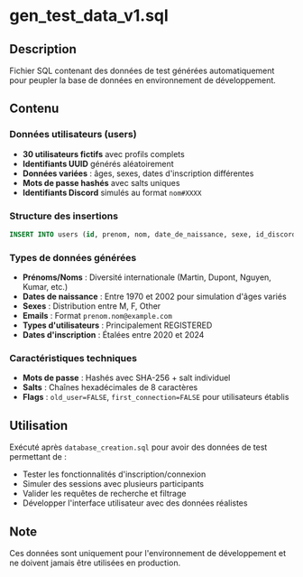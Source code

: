 # gen_test_data_v1.sql

## Description
Fichier SQL contenant des données de test générées automatiquement pour peupler la base de données en environnement de développement.

## Contenu

### Données utilisateurs (users)
- **30 utilisateurs fictifs** avec profils complets
- **Identifiants UUID** générés aléatoirement
- **Données variées** : âges, sexes, dates d'inscription différentes
- **Mots de passe hashés** avec salts uniques
- **Identifiants Discord** simulés au format `nom#XXXX`

### Structure des insertions
```sql
INSERT INTO users (id, prenom, nom, date_de_naissance, sexe, id_discord, ...)
```

### Types de données générées
- **Prénoms/Noms** : Diversité internationale (Martin, Dupont, Nguyen, Kumar, etc.)
- **Dates de naissance** : Entre 1970 et 2002 pour simulation d'âges variés
- **Sexes** : Distribution entre M, F, Other
- **Emails** : Format `prenom.nom@example.com` 
- **Types d'utilisateurs** : Principalement REGISTERED
- **Dates d'inscription** : Étalées entre 2020 et 2024

### Caractéristiques techniques
- **Mots de passe** : Hashés avec SHA-256 + salt individuel
- **Salts** : Chaînes hexadécimales de 8 caractères
- **Flags** : `old_user=FALSE`, `first_connection=FALSE` pour utilisateurs établis

## Utilisation
Exécuté après `database_creation.sql` pour avoir des données de test permettant de :
- Tester les fonctionnalités d'inscription/connexion
- Simuler des sessions avec plusieurs participants
- Valider les requêtes de recherche et filtrage
- Développer l'interface utilisateur avec des données réalistes

## Note
Ces données sont uniquement pour l'environnement de développement et ne doivent jamais être utilisées en production.
